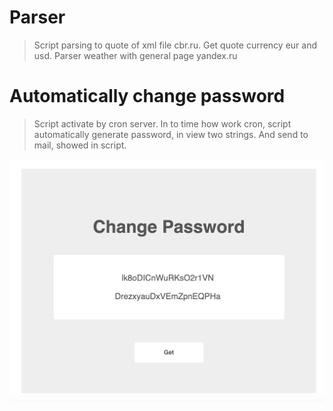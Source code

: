 # Parser 

> Script parsing to quote of xml file cbr.ru. Get quote currency eur and usd. Parser weather with general page yandex.ru  

# Automatically change password
> Script activate by cron server. In to time how work cron, script automatically generate password, in view two strings. And send to mail, showed in script.
<img src = 'https://github.com/IDerevyansky/Utility/blob/master/Change/snapshot_psw.png?raw=true'>